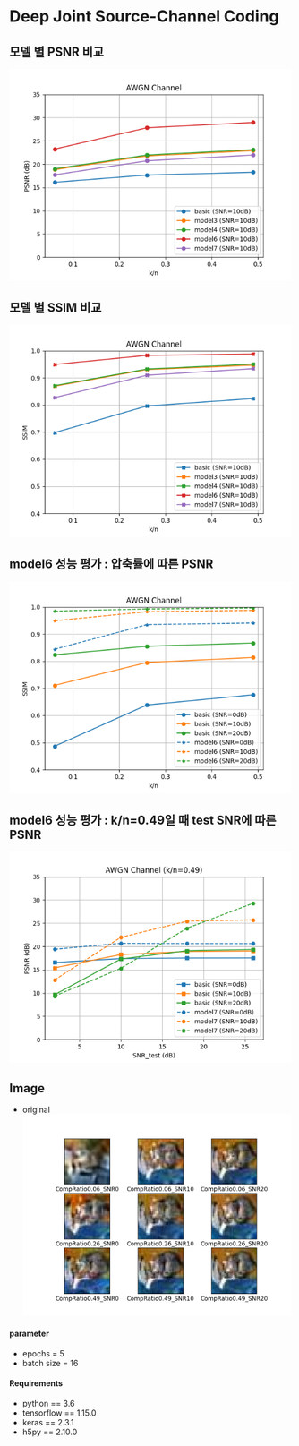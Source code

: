 # Deep Joint Source-Channel Coding

    
## 모델 별 PSNR 비교  
![PSNR](plot/plot1_psnr/%5B'basic',%20'model3',%20'model4',%20'model6',%20'model7'%5D_CompRatio%5B0.06,%200.26,%200.49%5D_SNR%5B10%5D.png)
## 모델 별 SSIM 비교
![SSIM](plot/plot1_ssim/%5B'basic',%20'model3',%20'model4',%20'model6',%20'model7'%5D_CompRatio%5B0.06,%200.26,%200.49%5D_SNR%5B10%5D.png)
## model6 성능 평가 : 압축률에 따른 PSNR  
![plot1](plot/plot1_psnr/%5B'basic',%20'model6'%5D_CompRatio%5B0.06,%200.26,%200.49%5D_SNR%5B0,%2010,%2020%5D.png)
## model6 성능 평가 : k/n=0.49일 때 test SNR에 따른 PSNR  
![plot2](plot/plot2/%5B'basic',%20'model7'%5D_CompRatio0.49_SNR%5B0,%2010,%2020%5D.png)
## Image
- original
![image](img/model6/all.png)


#### parameter
  - epochs = 5
  - batch size = 16  

#### Requirements
* python == 3.6
* tensorflow == 1.15.0
* keras == 2.3.1
* h5py == 2.10.0

